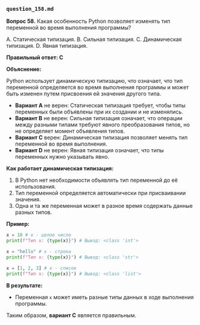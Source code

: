 ### `question_158.md`

**Вопрос 58.** Какая особенность Python позволяет изменять тип переменной во время выполнения программы?

A. Статическая типизация.
B. Сильная типизация.
C. Динамическая типизация.
D. Явная типизация.

**Правильный ответ: C**

**Объяснение:**

Python использует динамическую типизацию, что означает, что тип переменной определяется во время выполнения программы и может быть изменен путем присвоения ей значения другого типа.

*   **Вариант A** не верен: Статическая типизация требует, чтобы типы переменных были объявлены при их создании и не изменялись.
*   **Вариант B** не верен: Сильная типизация означает, что операции между разными типами требуют явного преобразования типов, но не определяет момент объявления типов.
*   **Вариант C** верен: Динамическая типизация позволяет менять тип переменной во время выполнения.
*  **Вариант D** не верен: Явная типизация означает, что типы переменных нужно указывать явно.

**Как работает динамическая типизация:**

1.  В Python нет необходимости объявлять тип переменной до её использования.
2.  Тип переменной определяется автоматически при присваивании значения.
3.  Одна и та же переменная может в разное время содержать данные разных типов.

**Пример:**

```python
x = 10 # x - целое число
print(f"Тип x: {type(x)}") # Вывод: <class 'int'>

x = "hello" # x - строка
print(f"Тип x: {type(x)}") # Вывод: <class 'str'>

x = [1, 2, 3] # x - список
print(f"Тип x: {type(x)}") # Вывод: <class 'list'>
```

**В результате:**
*   Переменная `x` может иметь разные типы данных в ходе выполнения программы.

Таким образом, **вариант C** является правильным.
